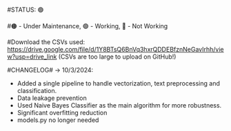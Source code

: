 #STATUS: 🟢

#🟠 - Under Maintenance, 🟢 - Working, 🔴 - Not Working

#Download the CSVs used: https://drive.google.com/file/d/1Y8BTsQ6BnVq3hxrQDDEBfznNeGavIrhh/view?usp=drive_link (CSVs are too large to upload on GitHub!)

#CHANGELOG#
-> 10/3/2024:
- Added a single pipeline to handle vectorization, text preprocessing and classification.
- Data leakage prevention
- Used Naive Bayes Classifier as the main algorithm for more robustness.
- Significant overfitting reduction
- models.py no longer needed

